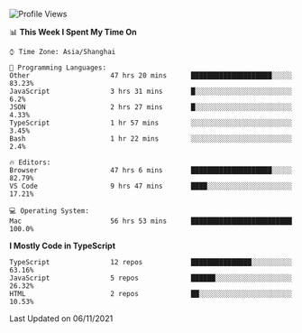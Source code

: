 <!--START_SECTION:waka-->
![Profile Views](http://img.shields.io/badge/Profile%20Views-0-blue)

📊 **This Week I Spent My Time On** 

```text
⌚︎ Time Zone: Asia/Shanghai

💬 Programming Languages: 
Other                    47 hrs 20 mins      ████████████████████░░░░░   83.23% 
JavaScript               3 hrs 31 mins       █░░░░░░░░░░░░░░░░░░░░░░░░   6.2% 
JSON                     2 hrs 27 mins       █░░░░░░░░░░░░░░░░░░░░░░░░   4.33% 
TypeScript               1 hr 57 mins        ░░░░░░░░░░░░░░░░░░░░░░░░░   3.45% 
Bash                     1 hr 22 mins        ░░░░░░░░░░░░░░░░░░░░░░░░░   2.4%

🔥 Editors: 
Browser                  47 hrs 6 mins       ████████████████████░░░░░   82.79% 
VS Code                  9 hrs 47 mins       ████░░░░░░░░░░░░░░░░░░░░░   17.21%

💻 Operating System: 
Mac                      56 hrs 53 mins      █████████████████████████   100.0%

```

**I Mostly Code in TypeScript** 

```text
TypeScript               12 repos            ███████████████░░░░░░░░░░   63.16% 
JavaScript               5 repos             ██████░░░░░░░░░░░░░░░░░░░   26.32% 
HTML                     2 repos             ██░░░░░░░░░░░░░░░░░░░░░░░   10.53%

```



 Last Updated on 06/11/2021
<!--END_SECTION:waka-->
